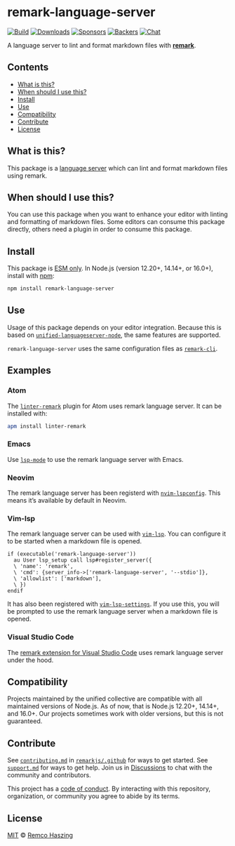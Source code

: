 # remark-language-server

[![Build][build-badge]][build]
[![Downloads][downloads-badge]][downloads]
[![Sponsors][sponsors-badge]][collective]
[![Backers][backers-badge]][collective]
[![Chat][chat-badge]][chat]

A language server to lint and format markdown files with **[remark][]**.

## Contents

*   [What is this?](#what-is-this)
*   [When should I use this?](#when-should-i-use-this)
*   [Install](#install)
*   [Use](#use)
*   [Compatibility](#compatibility)
*   [Contribute](#contribute)
*   [License](#license)

## What is this?

This package is a [language server][] which can lint and format markdown files
using remark.

## When should I use this?

You can use this package when you want to enhance your editor with linting and
formatting of markdown files.
Some editors can consume this package directly, others need a plugin in order to
consume this package.

## Install

This package is [ESM only](https://gist.github.com/sindresorhus/a39789f98801d908bbc7ff3ecc99d99c).
In Node.js (version 12.20+, 14.14+, or 16.0+), install with [npm][]:

```sh
npm install remark-language-server
```

## Use

Usage of this package depends on your editor integration.
Because this is based on
[`unified-languageserver-node`][unified-languageserver-node], the same features
are supported.

`remark-language-server` uses the same configuration files as
[`remark-cli`][remark-cli].

## Examples

### Atom

The [`linter-remark`][linter-remark] plugin for Atom uses remark language server.
It can be installed with:

```sh
apm install linter-remark
```

### Emacs

Use [`lsp-mode`][lsp-mode] to use the remark language server with Emacs.

### Neovim

The remark language server has been registerd with [`nvim-lspconfig`][nvim-lspconfig].
This means it’s available by default in Neovim.

### Vim-lsp

The remark language server can be used with [`vim-lsp`][vim-lsp].
You can configure it to be started when a markdown file is opened.

```viml
if (executable('remark-language-server'))
  au User lsp_setup call lsp#register_server({
  \ 'name': 'remark',
  \ 'cmd': {server_info->['remark-language-server', '--stdio']},
  \ 'allowlist': ['markdown'],
  \ })
endif
```

It has also been registered with [`vim-lsp-settings`][vim-lsp-settings].
If you use this, you will be prompted to use the remark language server when a
markdown file is opened.

### Visual Studio Code

The [remark extension for Visual Studio Code][vscode-remark] uses remark
language server under the hood.

## Compatibility

Projects maintained by the unified collective are compatible with all maintained
versions of Node.js.
As of now, that is Node.js 12.20+, 14.14+, and 16.0+.
Our projects sometimes work with older versions, but this is not guaranteed.

## Contribute

See [`contributing.md`][contributing] in [`remarkjs/.github`][health] for ways
to get started.
See [`support.md`][support] for ways to get help.
Join us in [Discussions][chat] to chat with the community and contributors.

This project has a [code of conduct][coc].
By interacting with this repository, organization, or community you agree to
abide by its terms.

## License

[MIT][license] © [Remco Haszing][author]

<!-- Definitions -->

[build-badge]: https://github.com/remarkjs/remark-language-server/workflows/main/badge.svg

[build]: https://github.com/remarkjs/remark-language-server/actions

[downloads-badge]: https://img.shields.io/npm/dm/remark-language-server.svg

[downloads]: https://www.npmjs.com/package/remark-language-server

[sponsors-badge]: https://opencollective.com/unified/sponsors/badge.svg

[backers-badge]: https://opencollective.com/unified/backers/badge.svg

[collective]: https://opencollective.com/unified

[chat-badge]: https://img.shields.io/badge/chat-discussions-success.svg

[chat]: https://github.com/remarkjs/remark/discussions

[health]: https://github.com/remarkjs/.github

[contributing]: https://github.com/remarkjs/.github/blob/main/contributing.md

[linter-remark]: https://github.com/wooorm/linter-remark

[lsp-mode]: https://github.com/emacs-lsp/lsp-mode

[support]: https://github.com/remarkjs/.github/blob/main/support.md

[coc]: https://github.com/remarkjs/.github/blob/main/code-of-conduct.md

[license]: https://github.com/remarkjs/remark-language-server/blob/main/license

[author]: https://github.com/remcohaszing

[npm]: https://docs.npmjs.com/cli/install

[nvim-lspconfig]: https://github.com/neovim/nvim-lspconfig

[language server]: https://microsoft.github.io/language-server-protocol/

[remark]: https://github.com/remarkjs/remark

[remark-cli]: https://github.com/remarkjs/remark/tree/main/packages/remark-cli

[unified-languageserver-node]: https://github.com/unifiedjs/unified-language-server

[vim-lsp]: https://github.com/prabirshrestha/vim-lsp

[vim-lsp-settings]: https://github.com/mattn/vim-lsp-settings

[vscode-remark]: https://github.com/remarkjs/vscode-remark
